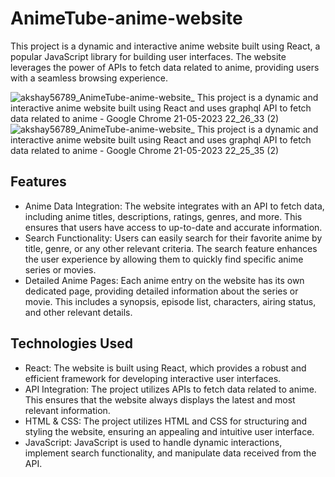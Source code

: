 # AnimeTube-anime-website
This project is a dynamic and interactive anime website built using React, a popular JavaScript library for building user interfaces. The website leverages the power of APIs to fetch data related to anime, providing users with a seamless browsing experience.

![akshay56789_AnimeTube-anime-website_ This project is a dynamic and interactive anime website built using React and uses graphql API to fetch data related to anime  - Google Chrome 21-05-2023 22_26_33 (2)](https://github.com/akshay56789/AnimeTube-anime-website/assets/130206125/024361ab-f21c-41e3-ab57-653fe5bf5488)
![akshay56789_AnimeTube-anime-website_ This project is a dynamic and interactive anime website built using React and uses graphql API to fetch data related to anime  - Google Chrome 21-05-2023 22_25_35 (2)](https://github.com/akshay56789/AnimeTube-anime-website/assets/130206125/d7af514b-e3d9-4ae0-b474-1216ef2fef8a)

<h2>Features</h2>
<ul>
  <li>Anime Data Integration: The website integrates with an API to fetch data, including anime titles, descriptions, ratings, genres, and more. This ensures that users have access to up-to-date and accurate information.</li>
  <li>Search Functionality: Users can easily search for their favorite anime by title, genre, or any other relevant criteria. The search feature enhances the user experience by allowing them to quickly find specific anime series or movies.</li>
  <li>Detailed Anime Pages: Each anime entry on the website has its own dedicated page, providing detailed information about the series or movie. This includes a synopsis, episode list, characters, airing status, and other relevant details.</li>
</ul>    
 
<h2>Technologies Used</h2>
<ul>
  <li>React: The website is built using React, which provides a robust and efficient framework for developing interactive user interfaces.</li>
  <li>API Integration: The project utilizes APIs to fetch data related to anime. This ensures that the website always displays the latest and most relevant information.</li>
  <li>HTML & CSS: The project utilizes HTML and CSS for structuring and styling the website, ensuring an appealing and intuitive user interface.</li>
  <li>JavaScript: JavaScript is used to handle dynamic interactions, implement search functionality, and manipulate data received from the API.</li>
</ul>
